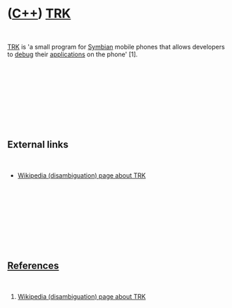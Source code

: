 



 

 

 

 

 

([C++](Cpp.md)) [TRK](CppTrk.md)
==================================

 

[TRK](CppTrk.md) is 'a small program for [Symbian](CppSymbian.md)
mobile phones that allows developers to [debug](CppDebug.md) their
[applications](CppMobileApplication.md) on the phone' \[1\].

 

 

 

 

 

External links
--------------

 

-   [Wikipedia (disambiguation) page about
    TRK](http://en.wikipedia.org/wiki/TRK)

 

 

 

 

 

[References](CppReferences.md)
-------------------------------

 

1.  [Wikipedia (disambiguation) page about
    TRK](http://en.wikipedia.org/wiki/TRK)

 

 

 

 

 





 



